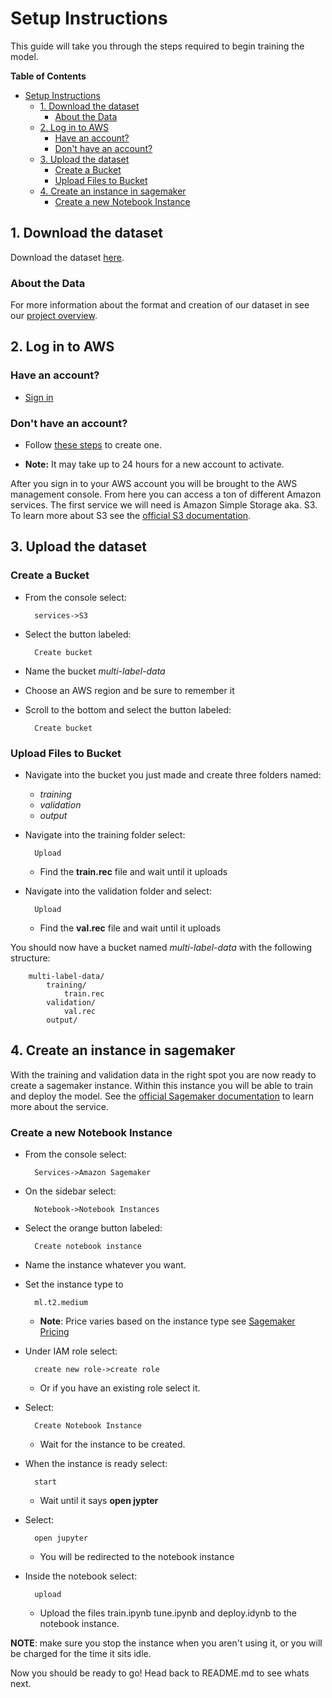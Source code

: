 # Setup Instructions

This guide will take you through the steps required to begin training the model. 

**Table of Contents**
- [Setup Instructions](#setup-instructions)
  - [1. Download the dataset](#1-download-the-dataset)
    - [About the Data](#about-the-data)
  - [2. Log in to AWS](#2-log-in-to-aws)
    - [Have an account?](#have-an-account)
    - [Don't have an account?](#dont-have-an-account)
  - [3. Upload the dataset](#3-upload-the-dataset)
    - [Create a Bucket](#create-a-bucket)
    - [Upload Files to Bucket](#upload-files-to-bucket)
  - [4. Create an instance in sagemaker](#4-create-an-instance-in-sagemaker)
    - [Create a new Notebook Instance](#create-a-new-notebook-instance)

## 1. Download the dataset

Download the dataset [here]().

### About the Data

For more information about the format and creation of our dataset in see our [project overview](PROJECT.md).

## 2. Log in to AWS

### Have an account?
- [Sign in](https://signin.aws.amazon.com)

### Don't have an account?

- Follow [these steps](https://aws.amazon.com/premiumsupport/knowledge-center/create-and-activate-aws-account/) to create one. 

- **Note:** It may take up to 24 hours for a new account to activate.

After you sign in to your AWS account you will be brought to the AWS management console. From here you can access a ton of different Amazon services. The first service we will need is Amazon Simple Storage aka. S3. To learn more about S3 see the [official S3 documentation](https://docs.aws.amazon.com/s3/index.html).

## 3. Upload the dataset

### Create a Bucket
- From the console select:
        
        services->S3

- Select the button labeled:
        
        Create bucket
- Name the bucket *multi-label-data*
- Choose an AWS region and be sure to remember it
- Scroll to the bottom and select the button labeled: 
  
        Create bucket

### Upload Files to Bucket
- Navigate into the bucket you just made and create three folders named:
  - *training* 
  - *validation*
  - *output*
- Navigate into the training folder select:
        
        Upload
  - Find the **train.rec** file and wait until it uploads
- Navigate into the validation folder and select:

        Upload
  -  Find the **val.rec** file and wait until it uploads

You should now have a bucket named *multi-label-data* with the following structure:

        multi-label-data/
            training/
                train.rec
            validation/
                val.rec
            output/


## 4. Create an instance in sagemaker
With the training and validation data in the right spot you are now ready to create a sagemaker instance. Within this instance you will be able to train and deploy the model. See the [official Sagemaker documentation](https://docs.aws.amazon.com/sagemaker/index.html) to learn more about the service.

### Create a new Notebook Instance

- From the console select: 
        
        Services->Amazon Sagemaker

- On the sidebar select: 
        
        Notebook->Notebook Instances

- Select the orange button labeled: 

        Create notebook instance
- Name the instance whatever you want.
- Set the instance type to 
    
        ml.t2.medium
  - **Note**: Price varies based on the instance type see [Sagemaker Pricing](https://aws.amazon.com/sagemaker/pricing/)
- Under IAM role select: 
        
        create new role->create role 
    - Or if you have an existing role select it.
  
- Select: 
        
        Create Notebook Instance
    
    - Wait for the instance to be created.
  
- When the instance is ready select:
  
        start 
  - Wait until it says **open jypter**
- Select: 
        
        open jupyter 
        
  - You will be redirected to the notebook instance
- Inside the notebook select:
        
        upload
    
    - Upload the files train.ipynb tune.ipynb and deploy.idynb to the notebook instance.
  
**NOTE**: make sure you stop the instance when you aren't using it, or you will be charged for the time it sits idle.
  
Now you should be ready to go! Head back to README.md to see whats next.
